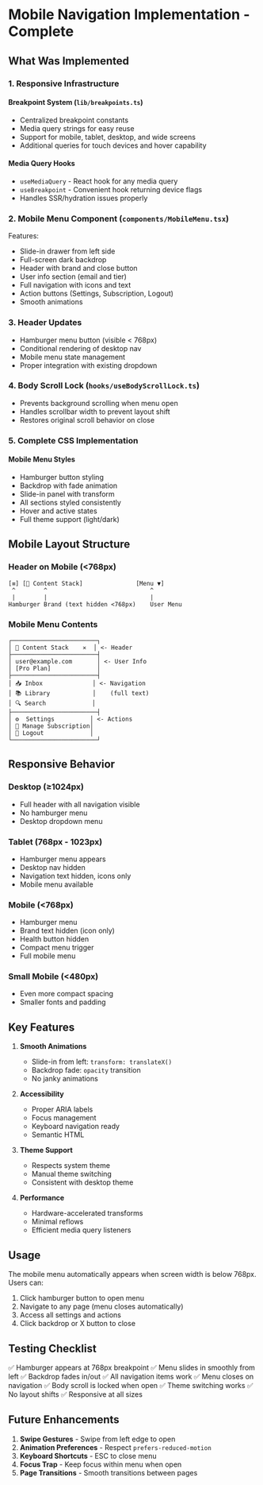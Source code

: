 # Mobile Navigation Implementation - Complete

## What Was Implemented

### 1. **Responsive Infrastructure**

#### Breakpoint System (`lib/breakpoints.ts`)
- Centralized breakpoint constants
- Media query strings for easy reuse
- Support for mobile, tablet, desktop, and wide screens
- Additional queries for touch devices and hover capability

#### Media Query Hooks
- `useMediaQuery` - React hook for any media query
- `useBreakpoint` - Convenient hook returning device flags
- Handles SSR/hydration issues properly

### 2. **Mobile Menu Component** (`components/MobileMenu.tsx`)

Features:
- Slide-in drawer from left side
- Full-screen dark backdrop
- Header with brand and close button
- User info section (email and tier)
- Full navigation with icons and text
- Action buttons (Settings, Subscription, Logout)
- Smooth animations

### 3. **Header Updates**

- Hamburger menu button (visible < 768px)
- Conditional rendering of desktop nav
- Mobile menu state management
- Proper integration with existing dropdown

### 4. **Body Scroll Lock** (`hooks/useBodyScrollLock.ts`)

- Prevents background scrolling when menu open
- Handles scrollbar width to prevent layout shift
- Restores original scroll behavior on close

### 5. **Complete CSS Implementation**

#### Mobile Menu Styles
- Hamburger button styling
- Backdrop with fade animation
- Slide-in panel with transform
- All sections styled consistently
- Hover and active states
- Full theme support (light/dark)

## Mobile Layout Structure

### Header on Mobile (<768px)
```
[≡] [🔷 Content Stack]               [Menu ▼]
 ^        ^                             ^
 |        |                             |
Hamburger Brand (text hidden <768px)    User Menu
```

### Mobile Menu Contents
```
┌────────────────────────┐
│ 🔷 Content Stack    ✕  │ <- Header
├────────────────────────┤
│ user@example.com       │ <- User Info
│ [Pro Plan]             │
├────────────────────────┤
│ 📥 Inbox              │ <- Navigation
│ 📚 Library            │    (full text)
│ 🔍 Search             │
├────────────────────────┤
│ ⚙️  Settings          │ <- Actions
│ 👑 Manage Subscription│
│ 🚪 Logout             │
└────────────────────────┘
```

## Responsive Behavior

### Desktop (≥1024px)
- Full header with all navigation visible
- No hamburger menu
- Desktop dropdown menu

### Tablet (768px - 1023px)
- Hamburger menu appears
- Desktop nav hidden
- Navigation text hidden, icons only
- Mobile menu available

### Mobile (<768px)
- Hamburger menu
- Brand text hidden (icon only)
- Health button hidden
- Compact menu trigger
- Full mobile menu

### Small Mobile (<480px)
- Even more compact spacing
- Smaller fonts and padding

## Key Features

1. **Smooth Animations**
   - Slide-in from left: `transform: translateX()`
   - Backdrop fade: `opacity` transition
   - No janky animations

2. **Accessibility**
   - Proper ARIA labels
   - Focus management
   - Keyboard navigation ready
   - Semantic HTML

3. **Theme Support**
   - Respects system theme
   - Manual theme switching
   - Consistent with desktop theme

4. **Performance**
   - Hardware-accelerated transforms
   - Minimal reflows
   - Efficient media query listeners

## Usage

The mobile menu automatically appears when screen width is below 768px. Users can:
1. Click hamburger button to open menu
2. Navigate to any page (menu closes automatically)
3. Access all settings and actions
4. Click backdrop or X button to close

## Testing Checklist

✅ Hamburger appears at 768px breakpoint
✅ Menu slides in smoothly from left
✅ Backdrop fades in/out
✅ All navigation items work
✅ Menu closes on navigation
✅ Body scroll is locked when open
✅ Theme switching works
✅ No layout shifts
✅ Responsive at all sizes

## Future Enhancements

1. **Swipe Gestures** - Swipe from left edge to open
2. **Animation Preferences** - Respect `prefers-reduced-motion`
3. **Keyboard Shortcuts** - ESC to close menu
4. **Focus Trap** - Keep focus within menu when open
5. **Page Transitions** - Smooth transitions between pages